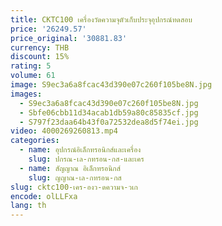 ```yaml
---
title: CKTC100 เครื่องวัดความจุตัวเก็บประจุอุปกรณ์ทดสอบ
price: '26249.57'
price_original: '30881.83'
currency: THB
discount: 15%
rating: 5
volume: 61
image: S9ec3a6a8fcac43d390e07c260f105be8N.jpg
images:
  - S9ec3a6a8fcac43d390e07c260f105be8N.jpg
  - Sbfe06cbb11d34acab1db59a80c85835cf.jpg
  - S797f23daa64b43f0a72532dea8d5f74ei.jpg
video: 4000269260813.mp4
categories:
  - name: อุปกรณ์อิเล็กทรอนิกส์และเครื่อง
    slug: ปกรณ-เล-กทรอน-กส-และเคร
  - name: สัญญาณ อิเล็กทรอนิกส์
    slug: ญญาณ-เล-กทรอน-กส
slug: cktc100-เคร-องว-ดความจ-วเก
encode: olLLFxa
lang: th
---
```

  